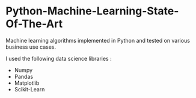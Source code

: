 # Python-Machine-Learning-State-Of-The-Art

Machine learning algorithms implemented in Python and tested on various business use cases. 

I used the following data science libraries :  
* Numpy  
* Pandas  
* Matplotlib
* Scikit-Learn
